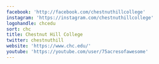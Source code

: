 ```yaml
---
facebook: 'http://facebook.com/chestnuthillcollege'
instagram: 'https://instagram.com/chestnuthillcollege'
logohandle: chcedu
sort: chc
title: Chestnut Hill College
twitter: chestnuthill
website: 'https://www.chc.edu/'
youtube: 'https://youtube.com/user/75acresofawesome'
---
```

